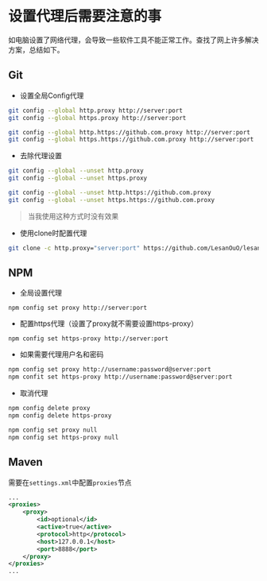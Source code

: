 # 设置代理后需要注意的事


如电脑设置了网络代理，会导致一些软件工具不能正常工作。查找了网上许多解决方案，总结如下。

## Git

- 设置全局Config代理

```bash
git config --global http.proxy http://server:port
git config --global https.proxy http://server:port

git config --global http.https://github.com.proxy http://server:port
git config --global https.https://github.com.proxy http://server:port
```

- 去除代理设置

```bash
git config --global --unset http.proxy
git config --global --unset https.proxy

git config --global --unset http.https://github.com.proxy
git config --global --unset https.https://github.com.proxy
```

> 当我使用这种方式时没有效果

- 使用clone时配置代理

```bash
git clone -c http.proxy="server:port" https://github.com/LesanOuO/lesan-homepage.git
```

## NPM

- 全局设置代理

`npm config set proxy http://server:port`

- 配置https代理（设置了proxy就不需要设置https-proxy）

`npm config set https-proxy http://server:port`

- 如果需要代理用户名和密码

```bash
npm config set proxy http://username:password@server:port
npm confit set https-proxy http://username:password@server:port
```

- 取消代理

```bash
npm config delete proxy
npm config delete https-proxy

npm config set proxy null
npm config set https-proxy null
```

## Maven

需要在`settings.xml`中配置`proxies`节点

```xml
...
<proxies>
    <proxy>
        <id>optional</id>
        <active>true</active>
        <protocol>http</protocol>
        <host>127.0.0.1</host>
        <port>8888</port>
    </proxy>
</proxies>
...
```
